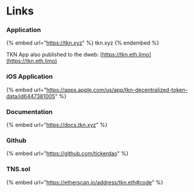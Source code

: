 # Links

### Application

{% embed url="https://tkn.xyz" %}
tkn.xyz
{% endembed %}

TKN App also published to the dweb: [https://tkn.eth.limo](https://tkn.eth.limo)

### iOS Application

{% embed url="https://apps.apple.com/us/app/tkn-decentralized-token-data/id6447381005" %}

### Documentation

{% embed url="https://docs.tkn.xyz" %}

### Github

{% embed url="https://github.com/tickerdao" %}

### TNS.sol

{% embed url="https://etherscan.io/address/tkn.eth#code" %}
